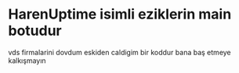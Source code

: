 # HarenUptime isimli eziklerin main botudur
vds firmalarini dovdum eskiden caldigim bir koddur bana baş etmeye kalkışmayın
